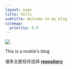 ```yaml
---
layout: page
title: hello
subtitle: Welcome to my blog
sitemap:
  priority: 0.9
---
```


<img src="{{ '/assets/img/1.jpg' | prepend: site.baseurl }}" id="about-img">

<div id="describe-text">
	<p>This is a rookie's blog</p>
	<p>诸多主题任你选择 <strong> <a href="https://github.com/knhash/Pudhina"> repository</a> </strong></p>
</div>